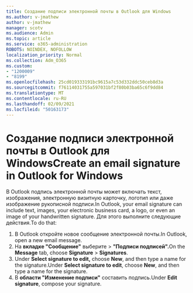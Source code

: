 ```yaml
---
title: Создание подписи электронной почты в Outlook для Windows
ms.author: v-jmathew
author: v-jmathew
manager: scotv
ms.audience: Admin
ms.topic: article
ms.service: o365-administration
ROBOTS: NOINDEX, NOFOLLOW
localization_priority: Normal
ms.collection: Adm_O365
ms.custom:
- "1200009"
- "8199"
ms.openlocfilehash: 25cd019333191bc9615a7c53d332ddc50ceb8d3a
ms.sourcegitcommit: f76114031755a597031bf2f80b03ba65c6f9dd84
ms.translationtype: MT
ms.contentlocale: ru-RU
ms.lasthandoff: 02/09/2021
ms.locfileid: "50163173"
---
```

# <a name="create-an-email-signature-in-outlook-for-windows"></a><span data-ttu-id="4b642-102">Создание подписи электронной почты в Outlook для Windows</span><span class="sxs-lookup"><span data-stu-id="4b642-102">Create an email signature in Outlook for Windows</span></span>

<span data-ttu-id="4b642-103">В Outlook подпись электронной почты может включать текст, изображения, электронную визитную карточку, логотип или даже изображение рукописной подписи.</span><span class="sxs-lookup"><span data-stu-id="4b642-103">In Outlook, your email signature can include text, images, your electronic business card, a logo, or even an image of your handwritten signature.</span></span> <span data-ttu-id="4b642-104">Для этого выполните следующие действия.</span><span class="sxs-lookup"><span data-stu-id="4b642-104">To do that:</span></span>

1. <span data-ttu-id="4b642-105">В Outlook откройте новое сообщение электронной почты.</span><span class="sxs-lookup"><span data-stu-id="4b642-105">In Outlook, open a new email message.</span></span>
2. <span data-ttu-id="4b642-106">На **вкладке "Сообщение"** выберите   >  **"Подписи подписей".**</span><span class="sxs-lookup"><span data-stu-id="4b642-106">On the **Message** tab, choose **Signature** > **Signatures**.</span></span>
3. <span data-ttu-id="4b642-107">Under **Select signature to edit,** choose **New**, and then type a name for the signature.</span><span class="sxs-lookup"><span data-stu-id="4b642-107">Under **Select signature to edit**, choose **New**, and then type a name for the signature.</span></span>
4. <span data-ttu-id="4b642-108">В **области "Изменение подписи"** составить подпись.</span><span class="sxs-lookup"><span data-stu-id="4b642-108">Under **Edit signature**, compose your signature.</span></span>
